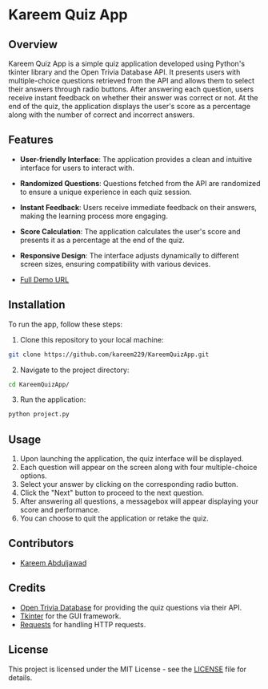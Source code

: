 
# Kareem Quiz App

## Overview

Kareem Quiz App is a simple quiz application developed using Python's tkinter library and the Open Trivia Database API. It presents users with multiple-choice questions retrieved from the API and allows them to select their answers through radio buttons. After answering each question, users receive instant feedback on whether their answer was correct or not. At the end of the quiz, the application displays the user's score as a percentage along with the number of correct and incorrect answers.

## Features

- **User-friendly Interface**: The application provides a clean and intuitive interface for users to interact with.
- **Randomized Questions**: Questions fetched from the API are randomized to ensure a unique experience in each quiz session.
- **Instant Feedback**: Users receive immediate feedback on their answers, making the learning process more engaging.
- **Score Calculation**: The application calculates the user's score and presents it as a percentage at the end of the quiz.
- **Responsive Design**: The interface adjusts dynamically to different screen sizes, ensuring compatibility with various devices.

- [Full Demo URL](https://youtu.be/-oJowVzVTfU)

## Installation

To run the app, follow these steps:

1. Clone this repository to your local machine:

```bash
git clone https://github.com/kareem229/KareemQuizApp.git
```

2. Navigate to the project directory:

```bash
cd KareemQuizApp/
```



3. Run the application:

```bash
python project.py
```

## Usage

1. Upon launching the application, the quiz interface will be displayed.
2. Each question will appear on the screen along with four multiple-choice options.
3. Select your answer by clicking on the corresponding radio button.
4. Click the "Next" button to proceed to the next question.
5. After answering all questions, a messagebox will appear displaying your score and performance.
6. You can choose to quit the application or retake the quiz.

## Contributors

- [Kareem Abduljawad](https://github.com/kareem229)

## Credits

- [Open Trivia Database](https://opentdb.com/) for providing the quiz questions via their API.
- [Tkinter](https://docs.python.org/3/library/tkinter.html) for the GUI framework.
- [Requests](https://docs.python-requests.org/en/latest/) for handling HTTP requests.

## License

This project is licensed under the MIT License - see the [LICENSE](LICENSE) file for details.
